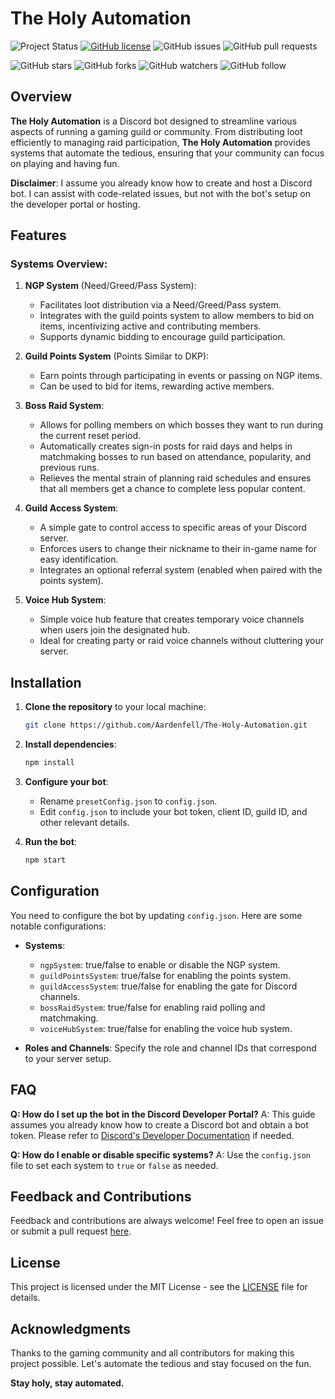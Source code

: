 # The Holy Automation

![Project Status](https://img.shields.io/badge/Status-Active-green) [![GitHub license](https://img.shields.io/badge/license-MIT-green)](LICENSE) ![GitHub issues](https://img.shields.io/github/issues/Aardenfell/The-Holy-Automation) ![GitHub pull requests](https://img.shields.io/github/issues-pr/Aardenfell/The-Holy-Automation)

![GitHub stars](https://img.shields.io/github/stars/Aardenfell/The-Holy-Automation?style=social) ![GitHub forks](https://img.shields.io/github/forks/Aardenfell/The-Holy-Automation?style=social) ![GitHub watchers](https://img.shields.io/github/watchers/Aardenfell/The-Holy-Automation?style=social) ![GitHub follow](https://img.shields.io/github/followers/Aardenfell?label=Follow&style=social)

## Overview

**The Holy Automation** is a Discord bot designed to streamline various aspects of running a gaming guild or community. From distributing loot efficiently to managing raid participation, **The Holy Automation** provides systems that automate the tedious, ensuring that your community can focus on playing and having fun.

**Disclaimer**: I assume you already know how to create and host a Discord bot. I can assist with code-related issues, but not with the bot's setup on the developer portal or hosting.

## Features

### Systems Overview:

1. **NGP System** (Need/Greed/Pass System):
   - Facilitates loot distribution via a Need/Greed/Pass system.
   - Integrates with the guild points system to allow members to bid on items, incentivizing active and contributing members.
   - Supports dynamic bidding to encourage guild participation.

2. **Guild Points System** (Points Similar to DKP):
   - Earn points through participating in events or passing on NGP items.
   - Can be used to bid for items, rewarding active members.

3. **Boss Raid System**:
   - Allows for polling members on which bosses they want to run during the current reset period.
   - Automatically creates sign-in posts for raid days and helps in matchmaking bosses to run based on attendance, popularity, and previous runs.
   - Relieves the mental strain of planning raid schedules and ensures that all members get a chance to complete less popular content.

4. **Guild Access System**:
   - A simple gate to control access to specific areas of your Discord server.
   - Enforces users to change their nickname to their in-game name for easy identification.
   - Integrates an optional referral system (enabled when paired with the points system).

5. **Voice Hub System**:
   - Simple voice hub feature that creates temporary voice channels when users join the designated hub.
   - Ideal for creating party or raid voice channels without cluttering your server.

## Installation

1. **Clone the repository** to your local machine:
   ```sh
   git clone https://github.com/Aardenfell/The-Holy-Automation.git
   ```

2. **Install dependencies**:
   ```sh
   npm install
   ```

3. **Configure your bot**:
   - Rename `presetConfig.json` to `config.json`.
   - Edit `config.json` to include your bot token, client ID, guild ID, and other relevant details.

4. **Run the bot**:
   ```sh
   npm start
   ```

## Configuration

You need to configure the bot by updating `config.json`. Here are some notable configurations:

- **Systems**:
  - `ngpSystem`: true/false to enable or disable the NGP system.
  - `guildPointsSystem`: true/false for enabling the points system.
  - `guildAccessSystem`: true/false for enabling the gate for Discord channels.
  - `bossRaidSystem`: true/false for enabling raid polling and matchmaking.
  - `voiceHubSystem`: true/false for enabling the voice hub system.

- **Roles and Channels**: Specify the role and channel IDs that correspond to your server setup.

## FAQ

**Q: How do I set up the bot in the Discord Developer Portal?**
A: This guide assumes you already know how to create a Discord bot and obtain a bot token. Please refer to [Discord's Developer Documentation](https://discord.com/developers/docs/intro) if needed.

**Q: How do I enable or disable specific systems?**
A: Use the `config.json` file to set each system to `true` or `false` as needed.

## Feedback and Contributions

Feedback and contributions are always welcome! Feel free to open an issue or submit a pull request [here](https://github.com/Aardenfell/The-Holy-Automation/issues).

## License

This project is licensed under the MIT License - see the [LICENSE](LICENSE) file for details.

## Acknowledgments

Thanks to the gaming community and all contributors for making this project possible. Let's automate the tedious and stay focused on the fun.

**Stay holy, stay automated.**

